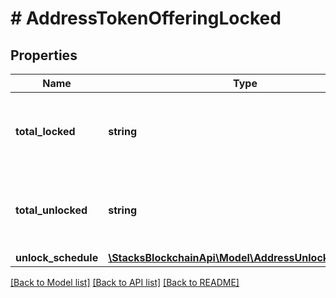 # # AddressTokenOfferingLocked

## Properties

Name | Type | Description | Notes
------------ | ------------- | ------------- | -------------
**total_locked** | **string** | Micro-STX amount still locked at current block height. |
**total_unlocked** | **string** | Micro-STX amount unlocked at current block height. |
**unlock_schedule** | [**\StacksBlockchainApi\Model\AddressUnlockSchedule[]**](AddressUnlockSchedule.md) |  |

[[Back to Model list]](../../README.md#models) [[Back to API list]](../../README.md#endpoints) [[Back to README]](../../README.md)
